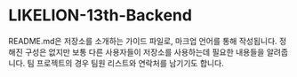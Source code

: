 # LIKELION-13th-Backend


README.md은 저장소를 소개하는 가이드 파일로, 마크업 언어를 통해 작성됩니다.
정해진 구성은 없지만 보통 다른 사용자들이 저장소를 사용하는데 필요한 내용들을 알려줍니다.
팀 프로젝트의 경우 팀원 리스트와 연락처를 남기기도 합니다.